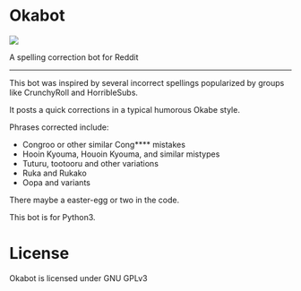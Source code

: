 # Okabot
![](https://raw.githubusercontent.com/Zorpos/Okabot/master/okabot.png)

A spelling correction bot for Reddit
<hr>

This bot was inspired by several incorrect spellings popularized by groups like CrunchyRoll and HorribleSubs. 

It posts a quick corrections in a typical humorous Okabe style.

Phrases corrected include:

- Congroo or other similar Cong**** mistakes
- Hooin Kyouma, Houoin Kyouma, and similar mistypes
- Tuturu, tootooru and other variations
- Ruka and Rukako
- Oopa and variants

There maybe a easter-egg or two in the code.

This bot is for Python3. 

License
======
Okabot is licensed under GNU GPLv3
